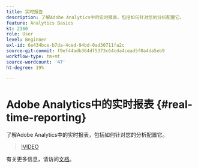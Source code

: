 ```yaml
---
title: 实时报告
description: 了解Adobe Analytics中的实时报表，包括如何针对您的分析配置它。
feature: Analytics Basics
kt: 2360
role: User
level: Beginner
exl-id: 6e434bce-b7da-4ced-94bd-0ad30711fa2c
source-git-commit: f9ef44adb364df5373c64cda4cead5f0a4da5eb9
workflow-type: tm+mt
source-wordcount: '47'
ht-degree: 19%

---
```


# Adobe Analytics中的实时报表 {#real-time-reporting}

了解Adobe Analytics中的实时报表，包括如何针对您的分析配置它。

>[!VIDEO](https://video.tv.adobe.com/v/25454/?quality=12&learn=on)

有关更多信息，请访问[文档](https://experienceleague.adobe.com/docs/analytics/components/real-time-reporting/realtime.html?lang=zh-Hans)。
